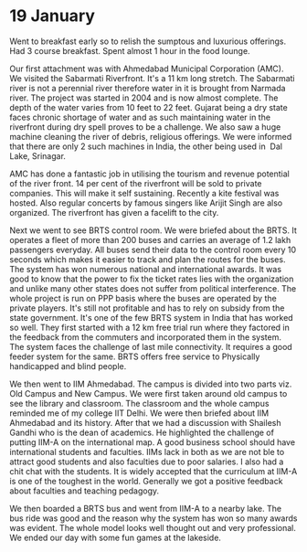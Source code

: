 # 19 January

Went to breakfast early so to relish the sumptous and luxurious offerings. Had 3 course breakfast. Spent almost 1 hour in the food lounge.

  

Our first attachment was with Ahmedabad Municipal Corporation (AMC). We visited the Sabarmati Riverfront. It's a 11 km long stretch. The Sabarmati river is not a perennial river therefore water in it is brought from Narmada river. The project was started in 2004 and is now almost complete. The depth of the water varies from 10 feet to 22 feet. Gujarat being a dry state faces chronic shortage of water and as such maintaining water in the riverfront during dry spell proves to be a challenge. We also saw a huge machine cleaning the river of debris, religious offerings. We were informed that there are only 2 such machines in India, the other being used in  Dal Lake, Srinagar.

AMC has done a fantastic job in utilising the tourism and revenue potential of the river front. 14 per cent of the riverfront will be sold to private companies. This will make it self sustaining. Recently a kite festival was hosted. Also regular concerts by famous singers like Arijit Singh are also organized. The riverfront has given a facelift to the city.

  

Next we went to see BRTS control room. We were briefed about the BRTS. It operates a fleet of more than 200 buses and carries an average of 1.2 lakh passengers everyday. All buses send their data to the control room every 10 seconds which makes it easier to track and plan the routes for the buses. The system has won numerous national and international awards. It was good to know that the power to fix the ticket rates lies with the organization and unlike many other states does not suffer from political interference. The whole project is run on PPP basis where the buses are operated by the private players. It's still not profitable and has to rely on subsidy from the state government. It's one of the few BRTS system in India that has worked so well. They first started with a 12 km free trial run where they factored in the feedback from the commuters and incorporated them in the system. The system faces the challenge of last mile connectivity. It requires a good feeder system for the same. BRTS offers free service to Physically handicapped and blind people.

  

We then went to IIM Ahmedabad. The campus is divided into two parts viz. Old Campus and New Campus. We were first taken around old campus to see the library and classroom. The classroom and the whole campus reminded me of my college IIT Delhi. We were then briefed about IIM Ahmedabad and its history. After that we had a discussion with Shailesh Gandhi who is the dean of academics. He highlighted the challenge of putting IIM-A on the international map. A good business school should have international students and faculties. IIMs lack in both as we are not ble to attract good students and also faculties due to poor salaries. I also had a chit chat with the students. It is widely accepted that the curriculum at IIM-A is one of the toughest in the world. Generally we got a positive feedback about faculties and teaching pedagogy.

  

We then boarded a BRTS bus and went from IIM-A to a nearby lake. The bus ride was good and the reason why the system has won so many awards was evident. The whole model looks well thought out and very professional. We ended our day with some fun games at the lakeside.